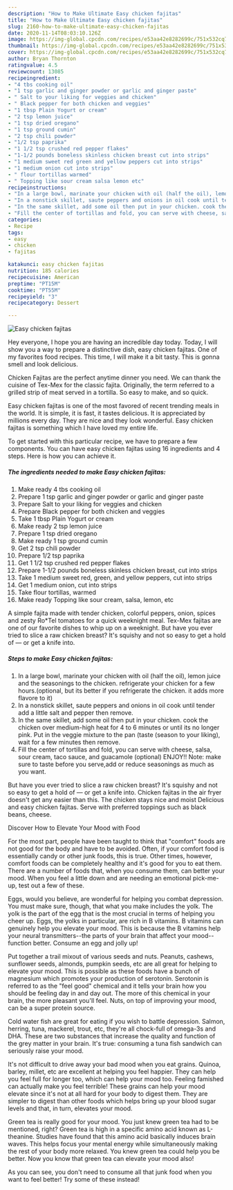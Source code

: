 ```yaml
---
description: "How to Make Ultimate Easy chicken fajitas"
title: "How to Make Ultimate Easy chicken fajitas"
slug: 2160-how-to-make-ultimate-easy-chicken-fajitas
date: 2020-11-14T08:03:10.126Z
image: https://img-global.cpcdn.com/recipes/e53aa42e8282699c/751x532cq70/easy-chicken-fajitas-recipe-main-photo.jpg
thumbnail: https://img-global.cpcdn.com/recipes/e53aa42e8282699c/751x532cq70/easy-chicken-fajitas-recipe-main-photo.jpg
cover: https://img-global.cpcdn.com/recipes/e53aa42e8282699c/751x532cq70/easy-chicken-fajitas-recipe-main-photo.jpg
author: Bryan Thornton
ratingvalue: 4.5
reviewcount: 13085
recipeingredient:
- "4 tbs cooking oil"
- "1 tsp garlic and ginger powder or garlic and ginger paste"
- " Salt to your liking for veggies and chicken"
- " Black pepper for both chicken and veggies"
- "1 tbsp Plain Yogurt or cream"
- "2 tsp lemon juice"
- "1 tsp dried oregano"
- "1 tsp ground cumin"
- "2 tsp chili powder"
- "1/2 tsp paprika"
- "1 1/2 tsp crushed red pepper flakes"
- "1-1/2 pounds boneless skinless chicken breast cut into strips"
- "1 medium sweet red green and yellow peppers cut into strips"
- "1 medium onion cut into strips"
- " flour tortillas warmed"
- " Topping like sour cream salsa lemon etc"
recipeinstructions:
- "In a large bowl, marinate your chicken with oil (half the oil), lemon juice and the seasonings to the chicken. refrigerate your chicken for a few hours.(optional, but its better if you refrigerate the chicken. it adds more flavore to it)"
- "In a nonstick skillet, saute peppers and onions in oil cook until tender add a little salt and pepper then remove."
- "In the same skillet, add some oil then put in your chicken. cook the chicken over medium-high heat for 4 to 6 minutes or until its no longer pink. Put in the veggie mixture to the pan (taste (season to your liking), wait for a few minutes then remove."
- "Fill the center of tortillas and fold, you can serve with cheese, salsa, sour cream, taco sauce, and guacamole (optional) ENJOY!! Note: make sure to taste before you serve,add or reduce seasonings as much as you want."
categories:
- Recipe
tags:
- easy
- chicken
- fajitas

katakunci: easy chicken fajitas 
nutrition: 185 calories
recipecuisine: American
preptime: "PT15M"
cooktime: "PT55M"
recipeyield: "3"
recipecategory: Dessert

---
```



![Easy chicken fajitas](https://img-global.cpcdn.com/recipes/e53aa42e8282699c/751x532cq70/easy-chicken-fajitas-recipe-main-photo.jpg)

Hey everyone, I hope you are having an incredible day today. Today, I will show you a way to prepare a distinctive dish, easy chicken fajitas. One of my favorites food recipes. This time, I will make it a bit tasty. This is gonna smell and look delicious.

Chicken Fajitas are the perfect anytime dinner you need. We can thank the cuisine of Tex-Mex for the classic fajita. Originally, the term referred to a grilled strip of meat served in a tortilla. So easy to make, and so quick.

Easy chicken fajitas is one of the most favored of recent trending meals in the world. It is simple, it is fast, it tastes delicious. It is appreciated by millions every day. They are nice and they look wonderful. Easy chicken fajitas is something which I have loved my entire life.


To get started with this particular recipe, we have to prepare a few components. You can have easy chicken fajitas using 16 ingredients and 4 steps. Here is how you can achieve it.

<!--inarticleads1-->

##### The ingredients needed to make Easy chicken fajitas:

1. Make ready 4 tbs cooking oil
1. Prepare 1 tsp garlic and ginger powder or garlic and ginger paste
1. Prepare  Salt to your liking for veggies and chicken
1. Prepare  Black pepper for both chicken and veggies
1. Take 1 tbsp Plain Yogurt or cream
1. Make ready 2 tsp lemon juice
1. Prepare 1 tsp dried oregano
1. Make ready 1 tsp ground cumin
1. Get 2 tsp chili powder
1. Prepare 1/2 tsp paprika
1. Get 1 1/2 tsp crushed red pepper flakes
1. Prepare 1-1/2 pounds boneless skinless chicken breast, cut into strips
1. Take 1 medium sweet red, green, and yellow peppers, cut into strips
1. Get 1 medium onion, cut into strips
1. Take  flour tortillas, warmed
1. Make ready  Topping like sour cream, salsa, lemon, etc


A simple fajita made with tender chicken, colorful peppers, onion, spices and zesty Ro*Tel tomatoes for a quick weeknight meal. Tex-Mex fajitas are one of our favorite dishes to whip up on a weeknight. But have you ever tried to slice a raw chicken breast? It&#39;s squishy and not so easy to get a hold of — or get a knife into. 

<!--inarticleads2-->

##### Steps to make Easy chicken fajitas:

1. In a large bowl, marinate your chicken with oil (half the oil), lemon juice and the seasonings to the chicken. refrigerate your chicken for a few hours.(optional, but its better if you refrigerate the chicken. it adds more flavore to it)
1. In a nonstick skillet, saute peppers and onions in oil cook until tender add a little salt and pepper then remove.
1. In the same skillet, add some oil then put in your chicken. cook the chicken over medium-high heat for 4 to 6 minutes or until its no longer pink. Put in the veggie mixture to the pan (taste (season to your liking), wait for a few minutes then remove.
1. Fill the center of tortillas and fold, you can serve with cheese, salsa, sour cream, taco sauce, and guacamole (optional) ENJOY!! Note: make sure to taste before you serve,add or reduce seasonings as much as you want.


But have you ever tried to slice a raw chicken breast? It&#39;s squishy and not so easy to get a hold of — or get a knife into. Chicken fajitas in the air fryer doesn&#39;t get any easier than this. The chicken stays nice and moist Delicious and easy chicken fajitas. Serve with preferred toppings such as black beans, cheese. 

Discover How to Elevate Your Mood with Food


For the most part, people have been taught to think that "comfort" foods are not good for the body and have to be avoided. Often, if your comfort food is essentially candy or other junk foods, this is true. Other times, however, comfort foods can be completely healthy and it's good for you to eat them. There are a number of foods that, when you consume them, can better your mood. When you feel a little down and are needing an emotional pick-me-up, test out a few of these.

Eggs, would you believe, are wonderful for helping you combat depression. You must make sure, though, that what you make includes the yolk. The yolk is the part of the egg that is the most crucial in terms of helping you cheer up. Eggs, the yolks in particular, are rich in B vitamins. B vitamins can genuinely help you elevate your mood. This is because the B vitamins help your neural transmitters--the parts of your brain that affect your mood--function better. Consume an egg and jolly up!

Put together a trail mixout of various seeds and nuts. Peanuts, cashews, sunflower seeds, almonds, pumpkin seeds, etc are all great for helping to elevate your mood. This is possible as these foods have a bunch of magnesium which promotes your production of serotonin. Serotonin is referred to as the "feel good" chemical and it tells your brain how you should be feeling day in and day out. The more of this chemical in your brain, the more pleasant you'll feel. Nuts, on top of improving your mood, can be a super protein source.

Cold water fish are great for eating if you wish to battle depression. Salmon, herring, tuna, mackerel, trout, etc, they're all chock-full of omega-3s and DHA. These are two substances that increase the quality and function of the grey matter in your brain. It's true: consuming a tuna fish sandwich can seriously raise your mood. 

It's not difficult to drive away your bad mood when you eat grains. Quinoa, barley, millet, etc are excellent at helping you feel happier. They can help you feel full for longer too, which can help your mood too. Feeling famished can actually make you feel terrible! These grains can help your mood elevate since it's not at all hard for your body to digest them. They are simpler to digest than other foods which helps bring up your blood sugar levels and that, in turn, elevates your mood.

Green tea is really good for your mood. You just knew green tea had to be mentioned, right? Green tea is high in a specific amino acid known as L-theanine. Studies have found that this amino acid basically induces brain waves. This helps focus your mental energy while simultaneously making the rest of your body more relaxed. You knew green tea could help you be better. Now you know that green tea can elevate your mood also!

As you can see, you don't need to consume all that junk food when you want to feel better! Try some of these instead!

